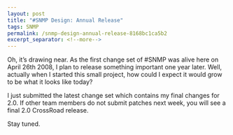 ```yaml
---
layout: post
title: "#SNMP Design: Annual Release"
tags: SNMP
permalink: /snmp-design-annual-release-8168bc1ca5b2
excerpt_separator: <!--more-->
---
```

Oh, it’s drawing near. As the first change set of #SNMP was alive here on April 26th 2008, I plan to release something important one year later. Well, actually when I started this small project, how could I expect it would grow to be what it looks like today?

I just submitted the latest change set which contains my final changes for 2.0. If other team members do not submit patches next week, you will see a final 2.0 CrossRoad release.

Stay tuned.
<!--more-->